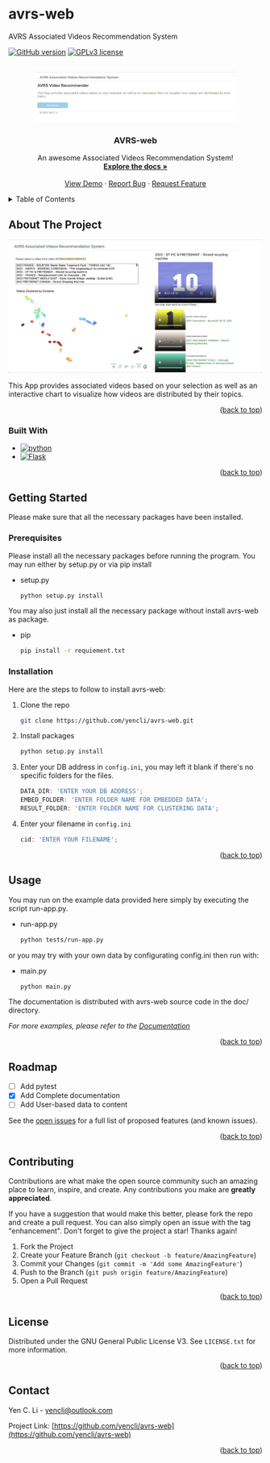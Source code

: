 # avrs-web
AVRS Associated Videos Recommendation System

[![GitHub version](https://img.shields.io/badge/version-v0.0.1-green)](https://github.com/yencli/avrs-web)
[![GPLv3 license](https://img.shields.io/badge/License-GPLv3-blue.svg)](http://perso.crans.org/besson/LICENSE.html)


<!-- PROJECT LOGO -->
<br />
<div align="center">
  <a href="https://github.com/yencli/avrs-web">
    <img src="doc/img/homepage.png" alt="Logo" width="400" height="100">
  </a>

  <h3 align="center">AVRS-web</h3>

  <p align="center">
    An awesome Associated Videos Recommendation System!
    <br />
    <a href="https://github.com/yencli/avrs-web/tree/main/doc"><strong>Explore the docs »</strong></a>
    <br />
    <br />
    <a href="https://drive.google.com/file/d/1uOcU_qirs1BXfuds_xunhpAI7gT6xTFt/view?usp=sharing">View Demo</a>
    ·
    <a href="https://github.com/yencli/avrs-web/issues">Report Bug</a>
    ·
    <a href="https://github.com/yencli/avrs-web/issues">Request Feature</a>
  </p>
</div>



<!-- TABLE OF CONTENTS -->
<details>
  <summary>Table of Contents</summary>
  <ol>
    <li>
      <a href="#about-the-project">About The Project</a>
      <ul>
        <li><a href="#built-with">Built With</a></li>
      </ul>
    </li>
    <li>
      <a href="#getting-started">Getting Started</a>
      <ul>
        <li><a href="#prerequisites">Prerequisites</a></li>
        <li><a href="#installation">Installation</a></li>
      </ul>
    </li>
    <li><a href="#usage">Usage</a></li>
    <li><a href="#roadmap">Roadmap</a></li>
    <li><a href="#contributing">Contributing</a></li>
    <li><a href="#license">License</a></li>
    <li><a href="#contact">Contact</a></li>
  </ol>
</details>



<!-- ABOUT THE PROJECT -->
## About The Project

[![Product Name Screen Shot](doc/img/get_recommendations.png)](https://github.com/yencli/avrs-web)

This App provides associated videos based on your selection as well as an interactive chart to visualize how videos are distributed by their topics.


<p align="right">(<a href="#readme-top">back to top</a>)</p>



### Built With

* [![python](http://ForTheBadge.com/images/badges/made-with-python.svg)](https://www.python.org/)
* [![Flask](https://img.shields.io/badge/Flask-000000?style=for-the-badge&logo=flask&logoColor=white)](https://flask.palletsprojects.com/)



<p align="right">(<a href="#readme-top">back to top</a>)</p>



<!-- GETTING STARTED -->
## Getting Started

Please make sure that all the necessary packages have been installed.

### Prerequisites

Please install all the necessary packages before running the program. You may run either by setup.py or via pip install

* setup.py
  ```sh
  python setup.py install
  ```


You may also just install all the necessary package without install avrs-web as package.

* pip
  ```sh
  pip install -r requiement.txt
  ```

### Installation

Here are the steps to follow to install avrs-web:

1. Clone the repo
   ```sh
   git clone https://github.com/yencli/avrs-web.git
   ```
2. Install  packages
   ```sh
   python setup.py install
   ```
3. Enter your DB address in `config.ini`, you may left it blank if there's no specific folders for the files.
   ```js
   DATA_DIR: 'ENTER YOUR DB ADDRESS';
   EMBED_FOLDER: 'ENTER FOLDER NAME FOR EMBEDDED DATA';
   RESULT_FOLDER: 'ENTER FOLDER NAME FOR CLUSTERING DATA';
   ```
4. Enter your filename in `config.ini`
   ```js
   cid: 'ENTER YOUR FILENAME';
   ```


<p align="right">(<a href="#readme-top">back to top</a>)</p>



<!-- USAGE EXAMPLES -->
## Usage

You may run on the example data provided here simply by executing the script run-app.py.

* run-app.py
  ```sh
  python tests/run-app.py
  ```

or you may try with your own data by configurating config.ini then run with:

* main.py
  ```sh
  python main.py
  ```


The documentation is distributed with avrs-web source code in the doc/ directory.

_For more examples, please refer to the [Documentation](https://github.com/yencli/avrs-web/doc/)_

<p align="right">(<a href="#readme-top">back to top</a>)</p>



<!-- ROADMAP -->
## Roadmap

- [ ] Add pytest
- [x] Add Complete documentation
- [ ] Add User-based data to content

See the [open issues](https://github.com/yencli/avrs-web/issues) for a full list of proposed features (and known issues).

<p align="right">(<a href="#readme-top">back to top</a>)</p>



<!-- CONTRIBUTING -->
## Contributing

Contributions are what make the open source community such an amazing place to learn, inspire, and create. Any contributions you make are **greatly appreciated**.

If you have a suggestion that would make this better, please fork the repo and create a pull request. You can also simply open an issue with the tag "enhancement".
Don't forget to give the project a star! Thanks again!

1. Fork the Project
2. Create your Feature Branch (`git checkout -b feature/AmazingFeature`)
3. Commit your Changes (`git commit -m 'Add some AmazingFeature'`)
4. Push to the Branch (`git push origin feature/AmazingFeature`)
5. Open a Pull Request

<p align="right">(<a href="#readme-top">back to top</a>)</p>



<!-- LICENSE -->
## License

Distributed under the GNU General Public License V3. See `LICENSE.txt` for more information.

<p align="right">(<a href="#readme-top">back to top</a>)</p>



<!-- CONTACT -->
## Contact

Yen C. Li  - yencli@outlook.com

Project Link: [https://github.com/yencli/avrs-web](https://github.com/yencli/avrs-web)

<p align="right">(<a href="#readme-top">back to top</a>)</p>
